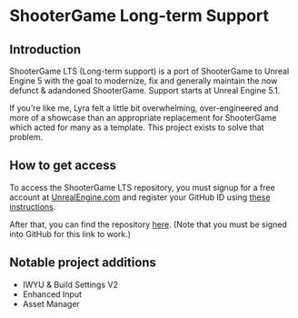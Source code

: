 # ShooterGame Long-term Support

## Introduction

ShooterGame LTS (Long-term support) is a port of ShooterGame to Unreal Engine 5 with the goal to modernize, fix and generally maintain the now defunct & adandoned ShooterGame. Support starts at Unreal Engine 5.1.

If you're like me, Lyra felt a little bit overwhelming, over-engineered and more of a showcase than an appropriate replacement for ShooterGame which acted for many as a template. This project exists to solve that problem.

## How to get access

To access the ShooterGame LTS repository, you must signup for a free account at [UnrealEngine.com](https://www.unrealengine.com/en-US) and register your GitHub ID using [these instructions](https://www.unrealengine.com/en-US/ue-on-github).

After that, you can find the repository [here](https://github.com/ElSnaps/ShooterGame).
(Note that you must be signed into GitHub for this link to work.)

## Notable project additions
* IWYU & Build Settings V2
* Enhanced Input
* Asset Manager
